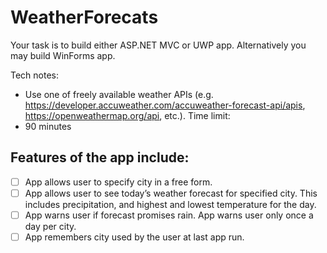 # WeatherForecats
Your task is to build either ASP.NET MVC or UWP app. Alternatively you may build WinForms app.

Tech notes:
* Use one of freely available weather APIs (e.g. https://developer.accuweather.com/accuweather-forecast-api/apis, https://openweathermap.org/api, etc.).
Time limit:
* 90 minutes

## Features of the app include:
- [ ] App allows user to specify city in a free form.
- [ ] App allows user to see today’s weather forecast for specified city. This includes precipitation, and highest and lowest temperature for the day.
- [ ] App warns user if forecast promises rain. App warns user only once a day per city.
- [ ] App remembers city used by the user at last app run.
